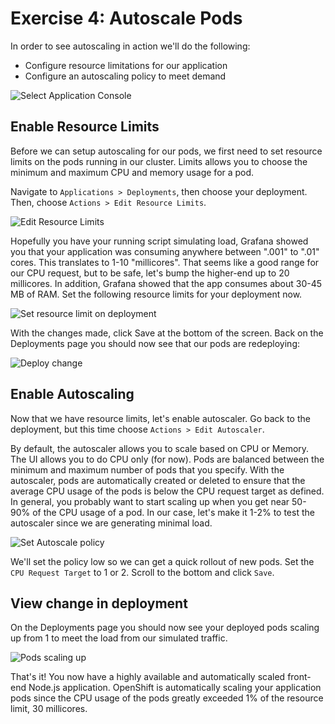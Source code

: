 # Exercise 4: Autoscale Pods

In order to see autoscaling in action we'll do the following:

 - Configure resource limitations for our application 
 - Configure an autoscaling policy to meet demand

![Select Application Console](https://dsc.cloud/quickshare/application-project-selection.png)

## Enable Resource Limits
Before we can setup autoscaling for our pods, we first need to set resource limits on the pods running in our cluster. Limits allows you to choose the minimum and maximum CPU and memory usage for a pod.

Navigate to `Applications > Deployments`, then choose your deployment. Then, choose `Actions > Edit Resource Limits`.

![Edit Resource Limits](https://dsc.cloud/quickshare/edit-resource-limit.png)

Hopefully you have your running script simulating load, Grafana showed you that your application was consuming anywhere between ".001" to ".01" cores. This translates to 1-10 "millicores". That seems like a good range for our CPU request, but to be safe, let's bump the higher-end up to 20 millicores. In addition, Grafana showed that the app consumes about 30-45 MB of RAM. Set the following resource limits for your deployment now.

![Set resource limit on deployment](https://dsc.cloud/quickshare/resource-limitations.png)

With the changes made, click Save at the bottom of the screen. Back on the Deployments page you should now see that our pods are redeploying:

![Deploy change](https://dsc.cloud/quickshare/resource-change-deploy.png)
 
## Enable Autoscaling
Now that we have resource limits, let's enable autoscaler. Go back to the deployment, but this time choose `Actions > Edit Autoscaler`.

By default, the autoscaler allows you to scale based on CPU or Memory. The UI allows you to do CPU only (for now). Pods are balanced between the minimum and maximum number of pods that you specify. With the autoscaler, pods are automatically created or deleted to ensure that the average CPU usage of the pods is below the CPU request target as defined. In general, you probably want to start scaling up when you get near 50-90% of the CPU usage of a pod. In our case, let's make it 1-2% to test the autoscaler since we are generating minimal load.

![Set Autoscale policy](https://dsc.cloud/quickshare/autoscale.png) 

We'll set the policy low so we can get a quick rollout of new pods. Set the `CPU Request Target` to 1 or 2. Scroll to the bottom and click `Save`. 

## View change in deployment
On the Deployments page you should now see your deployed pods scaling up from 1 to meet the load from our simulated traffic.

![Pods scaling up](https://dsc.cloud/quickshare/Shared-Image-2019-09-16-23-39-05.png)

That's it! You now have a highly available and automatically scaled front-end Node.js application. OpenShift is automatically scaling your application pods since the CPU usage of the pods greatly exceeded 1% of the resource limit, 30 millicores.